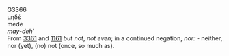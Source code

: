 G3366  
μηδέ  
mēde  
*may-deh‘*  
From [3361](g3361) and [1161](g1161) *but* *not*, *not* *even*; in a
continued negation, *nor:* - neither, nor (yet), (no) not (once, so much
as).  
